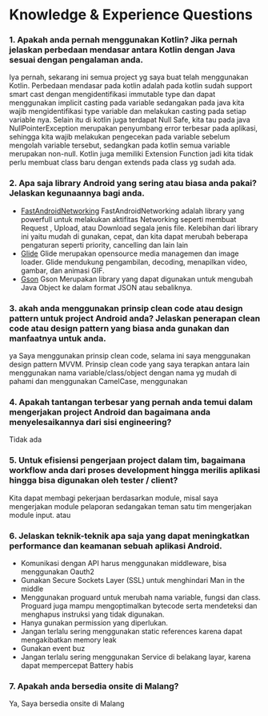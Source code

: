 
# Knowledge & Experience Questions

### 1. Apakah anda pernah menggunakan Kotlin? Jika pernah jelaskan perbedaan mendasar antara Kotlin dengan Java sesuai dengan pengalaman anda. 

Iya pernah, sekarang ini semua project yg saya buat telah menggunakan Kotlin. Perbedaan mendasar pada kotlin adalah pada kotlin sudah support smart cast dengan mengidentifikasi immutable type dan dapat menggunakan implicit casting pada variable sedangakan pada java kita wajib mengidentifikasi type variable dan melakukan casting pada setiap variable nya. Selain itu di kotlin juga terdapat Null Safe, kita tau pada java NullPointerException merupakan penyumbang error terbesar pada aplikasi, sehingga kita wajib melakukan pengecekan pada variable sebelum mengolah variable tersebut, sedangkan pada kotlin semua variable merupakan non-null. Kotlin juga memiliki Extension Function jadi kita tidak perlu membuat class baru dengan extends pada class yg sudah ada.

### 2. Apa saja library Android yang sering atau biasa anda pakai? Jelaskan kegunaannya bagi anda. 
- [FastAndroidNetworking](https://github.com/amitshekhariitbhu/Fast-Android-Networking)
	FastAndroidNetworking adalah library yang powerfull untuk melakukan aktifitas Networking seperti membuat Request , Upload, atau Download segala jenis file. Kelebihan dari library ini yaitu mudah di gunakan, cepat, dan kita dapat merubah beberapa pengaturan seperti priority, cancelling dan lain lain
- [Glide](https://bumptech.github.io/glide/)
   Glide merupakan opensource media managemen dan image loader. Glide mendukung pengambilan, decoding, menapilkan video, gambar, dan animasi GIF. 
- [Gson](https://github.com/google/gson)
   Gson Merupakan library yang dapat digunakan untuk mengubah Java Object ke dalam format JSON atau sebaliknya.

### 3. akah anda menggunakan prinsip clean code atau design pattern untuk project Android anda? Jelaskan penerapan clean code atau design pattern yang biasa anda gunakan dan manfaatnya untuk anda.
ya Saya menggunakan prinsip clean code, selama ini saya menggunakan design pattern MVVM. Prinsip clean code yang saya terapkan antara lain menggunakan nama variable/class/object dengan nama yg mudah di pahami dan menggunakan CamelCase, menggunakan 

### 4. Apakah tantangan terbesar yang pernah anda temui dalam mengerjakan project Android dan bagaimana anda menyelesaikannya dari sisi engineering?
Tidak ada

### 5. Untuk efisiensi pengerjaan project dalam tim, bagaimana workflow anda dari proses development hingga merilis aplikasi hingga bisa digunakan oleh tester / client?
Kita dapat membagi pekerjaan berdasarkan module, misal saya mengerjakan module pelaporan sedangakan teman satu tim mengerjakan module input. atau

### 6. Jelaskan teknik-teknik apa saja yang dapat meningkatkan performance dan keamanan sebuah aplikasi Android.
- Komunikasi dengan API harus menggunakan middleware, bisa menggunakan Oauth2
- Gunakan Secure Sockets Layer (SSL) untuk menghindari Man in the middle
- Menggunakan proguard untuk merubah nama variable, fungsi dan class. Proguard juga mampu mengoptimalkan bytecode serta mendeteksi dan menghapus instruksi yang tidak digunakan.
- Hanya gunakan permission yang diperlukan.
- Jangan terlalu sering menggunakan static references karena dapat mengakibatkan memory leak
- Gunakan event buz
- Jangan terlalu sering menggunakan Service di belakang layar, karena dapat mempercepat Battery habis

### 7. Apakah anda bersedia onsite di Malang?
Ya, Saya bersedia onsite di Malang